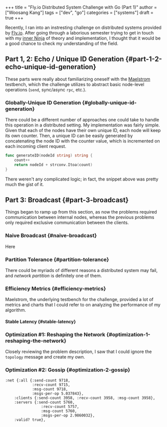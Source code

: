 +++
title = "Fly.io Distributed System Challenge with Go (Part 1)"
author = ["Woosang Kang"]
tags = ["dev", "go"]
categories = ["systems"]
draft = true
+++

Recently, I ran into an instresting challenge on distributed systems provided by [Fly.io](https://fly.io/dist-sys/). After going through a laborious semester trying to get in touch with my [inner Ninja](https://www.cs.cornell.edu/courses/cs5414/2023sp/) of theory and implementation, I thought that it would be a good chance to check my understanding of the field.


## Part 1, 2: Echo / Unique ID Generation {#part-1-2-echo-unique-id-generation}

These parts were really about familiarizing oneself with the [Maelstrom](https://github.com/jepsen-io/maelstrom) testbench, which the challenge utilizes to abstract basic node-level operations (`send`, sync/async `rpc`, etc.).


### Globally-Unique ID Generation {#globally-unique-id-generation}

There could be a different number of approaches one could take to handle this operation in a distributed setting. My implementation was fairly simple. Given that each of the nodes have their own unique ID, each node will keep its own counter. Then, a unique ID can be easily generated by concatenating the node ID with the counter value, which is incremented on each incoming client request.

```go
func generateID(nodeId string) string {
	count++
	return nodeId + strconv.Itoa(count)
}
```

There weren't any complicated logic; in fact, the snippet above was pretty much the gist of it.


## Part 3: Broadcast {#part-3-broadcast}

Things began to ramp up from this section, as now the problems required communication between internal nodes, whereas the previous problems only required exclusive communication between the clients.


### Naive Broadcast {#naive-broadcast}

Here


### Partition Tolerance {#partition-tolerance}

There could be myriads of different reasons a distributed system may fail, and _network partition_ is definitely one of them.


### Efficiency Metrics {#efficiency-metrics}

Maelstrom, the underlying testbench for the challenge, provided a lot of metrics and charts that I could refer to on analyzing the performance of my algorithm.


#### Stable Latency {#stable-latency}


### Optimization #1: Reshaping the Network {#optimization-1-reshaping-the-network}

Closely reviewing the problem description, I saw that I could ignore the `topology` message and create my own.


### Optimization #2: Gossip {#optimization-2-gossip}

```edn
:net {:all {:send-count 9718,
            :recv-count 9715,
            :msg-count 9718,
            :msgs-per-op 5.037843},
    :clients {:send-count 3958, :recv-count 3958, :msg-count 3958},
    :servers {:send-count 5760,
                :recv-count 5757,
                :msg-count 5760,
                :msgs-per-op 2.9860032},
    :valid? true},
```
